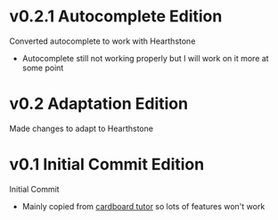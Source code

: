 # v0.2.1 Autocomplete Edition
Converted autocomplete to work with Hearthstone

* Autocomplete still not working properly but I will work on it more at some point



# v0.2 Adaptation Edition
Made changes to adapt to Hearthstone



# v0.1 Initial Commit Edition
Initial Commit

* Mainly copied from [cardboard tutor](https://github.com/adbsjb/Cardboard-Tutor) so lots of features won't work